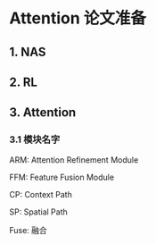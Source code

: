 # Attention 论文准备



## 1. NAS







## 2. RL





## 3. Attention

### 3.1 模块名字

ARM: Attention Refinement Module

FFM: Feature Fusion Module

CP: Context Path

SP: Spatial Path

Fuse: 融合





